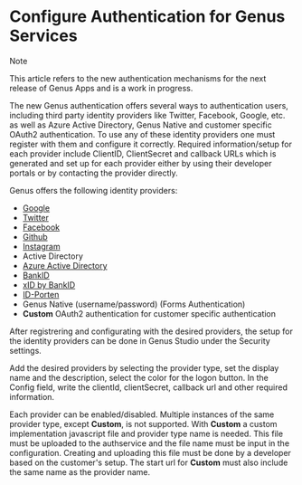 # Configure Authentication for Genus Services

> [!NOTE]
> This article refers to the new authentication mechanisms for the next release of Genus Apps and is a work in progress. 

The new Genus authentication offers several ways to authentication users, including third party identity providers like Twitter, Facebook, Google, etc. as well as Azure Active Directory, Genus Native and customer specific OAuth2 authentication. To use any of these identity providers one must register with them and configure it correctly. Required information/setup for each provider include ClientID, ClientSecret and callback URLs which is generated and set up for each provider either by using their developer portals or by contacting the provider directly.

Genus offers the following identity providers:
- [Google](https://developers.google.com/identity/protocols/OAuth2)
- [Twitter](https://developer.twitter.com/en/docs/basics/developer-portal/guides/apps)
- [Facebook](https://developers.facebook.com/)
- [Github](https://github.com/settings/developers)
- [Instagram](https://www.instagram.com/developer/authentication/)
- Active Directory
- [Azure Active Directory](https://portal.azure.com)
- [BankID](https://www.bankid.no/bedrift/kom-i-gang/)
- [xID by BankID](https://www.bankid.no/bedrift/kom-i-gang/)
- [ID-Porten](https://samarbeid.difi.no/)
- Genus Native (username/password) (Forms Authentication)
- __Custom__ OAuth2 authentication for customer specific authentication

After registrering and configurating with the desired providers, the setup for the identity providers can be done in Genus Studio under the Security settings.

Add the desired providers by selecting the provider type, set the display name and the description, select the color for the logon button. In the Config field, write the clientId, clientSecret, callback url and other required information.

Each provider can be enabled/disabled. Multiple instances of the same provider type, except __Custom__, is not supported. With __Custom__ a custom implementation javascript file and provider type name is needed. This file must be uploaded to the authservice and the file name must be input in the configuration. Creating and uploading this file must be done by a developer based on the customer's setup. The start url for __Custom__ must also include the same name as the provider name.

